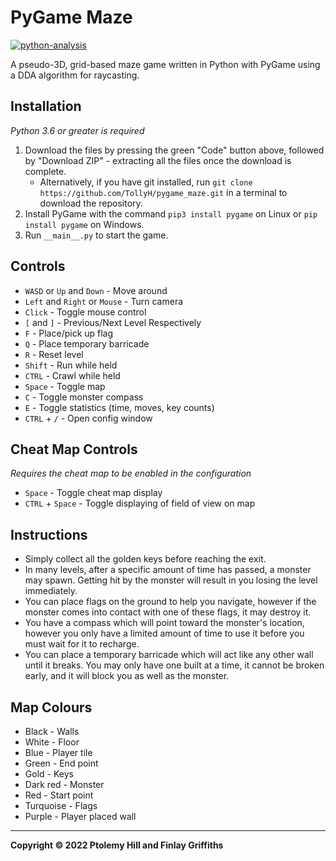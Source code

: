# PyGame Maze

[![python-analysis](https://github.com/TollyH/pygame_maze/actions/workflows/python-analysis.yml/badge.svg?branch=raycasting&event=push)](https://github.com/TollyH/pygame_maze/actions/workflows/python-analysis.yml)

A pseudo-3D, grid-based maze game written in Python with PyGame using a DDA
algorithm for raycasting.

## Installation

*Python 3.6 or greater is required*

1. Download the files by pressing the green "Code" button above, followed by "Download ZIP" - extracting all the files once the download is complete.
   - Alternatively, if you have git installed, run `git clone https://github.com/TollyH/pygame_maze.git` in a terminal to download the repository.
2. Install PyGame with the command `pip3 install pygame` on Linux or `pip install pygame` on Windows.
3. Run `__main__.py` to start the game.

## Controls

- `WASD` or `Up` and `Down` - Move around
- `Left` and `Right` or `Mouse` - Turn camera
- `Click` - Toggle mouse control
- `[` and `]` - Previous/Next Level Respectively
- `F` - Place/pick up flag
- `Q` - Place temporary barricade
- `R` - Reset level
- `Shift` - Run while held
- `CTRL` - Crawl while held
- `Space` - Toggle map
- `C` - Toggle monster compass
- `E` - Toggle statistics (time, moves, key counts)
- `CTRL` + `/` - Open config window

## Cheat Map Controls

*Requires the cheat map to be enabled in the configuration*

- `Space` - Toggle cheat map display
- `CTRL` + `Space` - Toggle displaying of field of view on map

## Instructions

- Simply collect all the golden keys before reaching the exit.
- In many levels, after a specific amount of time has passed, a monster may spawn. Getting hit by the monster will result in you losing the level immediately.
- You can place flags on the ground to help you navigate, however if the monster comes into contact with one of these flags, it may destroy it.
- You have a compass which will point toward the monster's location, however you only have a limited amount of time to use it before you must wait for it to recharge.
- You can place a temporary barricade which will act like any other wall until it breaks. You may only have one built at a time, it cannot be broken early, and it will block you as well as the monster.

## Map Colours

- Black - Walls
- White - Floor
- Blue - Player tile
- Green - End point
- Gold - Keys
- Dark red - Monster
- Red - Start point
- Turquoise - Flags
- Purple - Player placed wall

---

**Copyright © 2022  Ptolemy Hill and Finlay Griffiths**
